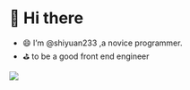 # 👋 Hi there

- :smile: I’m @shiyuan233 ,a novice programmer.
- :golf: to be a good front end engineer


<img align="left" src="https://github-readme-stats.vercel.app/api?username=WangDanPeng&show_icons=true">



